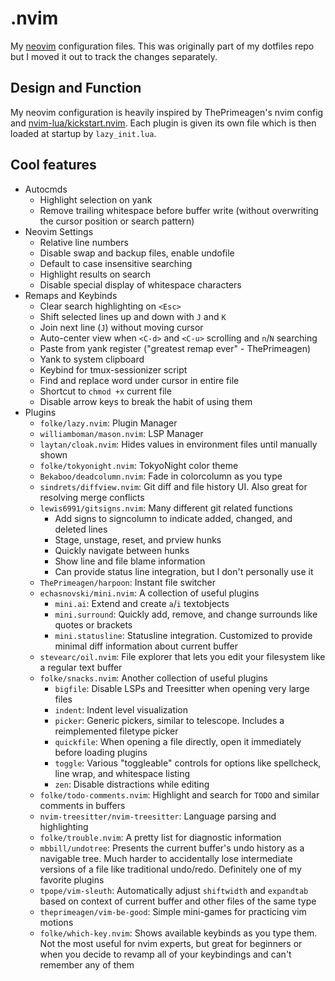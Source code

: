 # .nvim

My [neovim](https://github.com/neovim/neovim) configuration files. This was originally part of my dotfiles repo but I moved it out to track the changes separately.

## Design and Function

My neovim configuration is heavily inspired by ThePrimeagen's nvim config and [nvim-lua/kickstart.nvim](https://github.com/nvim-lua/kickstart.nvim). Each plugin is given its own file which is then loaded at startup by `lazy_init.lua`.

## Cool features

- Autocmds
    - Highlight selection on yank
    - Remove trailing whitespace before buffer write (without overwriting the cursor position or search pattern)
- Neovim Settings
    - Relative line numbers
    - Disable swap and backup files, enable undofile
    - Default to case insensitive searching
    - Highlight results on search
    - Disable special display of whitespace characters
- Remaps and Keybinds
    - Clear search highlighting on `<Esc>`
    - Shift selected lines up and down with `J` and `K`
    - Join next line (`J`) without moving cursor
    - Auto-center view when `<C-d>` and `<C-u>` scrolling and `n`/`N` searching
    - Paste from yank register ("greatest remap ever" - ThePrimeagen)
    - Yank to system clipboard
    - Keybind for tmux-sessionizer script
    - Find and replace word under cursor in entire file
    - Shortcut to `chmod +x` current file
    - Disable arrow keys to break the habit of using them
- Plugins
    - `folke/lazy.nvim`: Plugin Manager
    - `williamboman/mason.nvim`: LSP Manager
    - `laytan/cloak.nvim`: Hides values in environment files until manually shown
    - `folke/tokyonight.nvim`: TokyoNight color theme
    - `Bekaboo/deadcolumn.nvim`: Fade in colorcolumn as you type
    - `sindrets/diffview.nvim`: Git diff and file history UI. Also great for resolving merge conflicts
    - `lewis6991/gitsigns.nvim`: Many different git related functions
        - Add signs to signcolumn to indicate added, changed, and deleted lines
        - Stage, unstage, reset, and prview hunks
        - Quickly navigate between hunks
        - Show line and file blame information
        - Can provide status line integration, but I don't personally use it
    - `ThePrimeagen/harpoon`: Instant file switcher
    - `echasnovski/mini.nvim`: A collection of useful plugins
        - `mini.ai`: Extend and create `a`/`i` textobjects
        - `mini.surround`: Quickly add, remove, and change surrounds like quotes or brackets
        - `mini.statusline`: Statusline integration. Customized to provide minimal diff information about current buffer
    - `stevearc/oil.nvim`: File explorer that lets you edit your filesystem like a regular text buffer
    - `folke/snacks.nvim`: Another collection of useful plugins
        - `bigfile`: Disable LSPs and Treesitter when opening very large files
        - `indent`: Indent level visualization
        - `picker`: Generic pickers, similar to telescope. Includes a reimplemented filetype picker
        - `quickfile`: When opening a file directly, open it immediately before loading plugins
        - `toggle`: Various "toggleable" controls for options like spellcheck, line wrap, and whitespace listing
        - `zen`: Disable distractions while editing
    - `folke/todo-comments.nvim`: Highlight and search for `TODO` and similar comments in buffers
    - `nvim-treesitter/nvim-treesitter`: Language parsing and highlighting
    - `folke/trouble.nvim`: A pretty list for diagnostic information
    - `mbbill/undotree`: Presents the current buffer's undo history as a navigable tree. Much harder to accidentally lose intermediate versions of a file like traditional undo/redo. Definitely one of my favorite plugins
    - `tpope/vim-sleuth`: Automatically adjust `shiftwidth` and `expandtab` based on context of current buffer and other files of the same type
    - `theprimeagen/vim-be-good`: Simple mini-games for practicing vim motions
    - `folke/which-key.nvim`: Shows available keybinds as you type them. Not the most useful for nvim experts, but great for beginners or when you decide to revamp all of your keybindings and can't remember any of them
